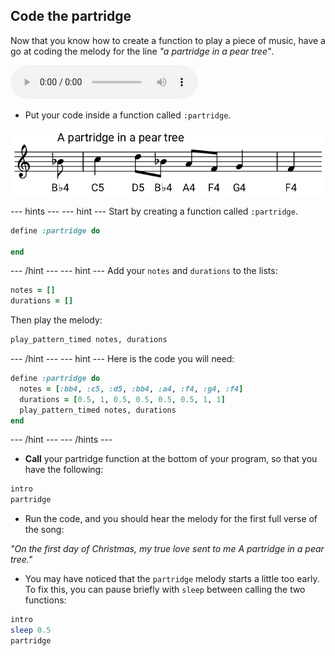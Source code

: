 ## Code the partridge

Now that you know how to create a function to play a piece of music, have a go at coding the melody for the line _"a partridge in a pear tree"_.

<div id="audio-preview" class="pdf-hidden">

<audio controls preload>
  <source src="resources/partridge.mp3" type="audio/mpeg">
Your browser does not support the <code>audio</code> element.
</audio>

</div>

+ Put your code inside a function called `:partridge`.

![Partridge](images/partridge.png)

--- hints ---
--- hint ---
Start by creating a function called `:partridge`.

```ruby
define :partridge do

end
```
--- /hint ---
--- hint ---
Add your `notes` and `durations` to the lists:

```ruby
notes = []
durations = []
```

Then play the melody:

```ruby
play_pattern_timed notes, durations
```
--- /hint ---
--- hint ---
Here is the code you will need:

```ruby
define :partridge do
  notes = [:bb4, :c5, :d5, :bb4, :a4, :f4, :g4, :f4]
  durations = [0.5, 1, 0.5, 0.5, 0.5, 0.5, 1, 1]
  play_pattern_timed notes, durations
end
```

--- /hint ---
--- /hints ---

+ **Call** your partridge function at the bottom of your program, so that you have the following:

```ruby
intro
partridge
```

+ Run the code, and you should hear the melody for the first full verse of the song:

_"On the first day of Christmas, my true love sent to me
A partridge in a pear tree."_

+ You may have noticed that the `partridge` melody starts a little too early. To fix this, you can pause briefly with `sleep` between calling the two functions:

```ruby
intro
sleep 0.5
partridge
```
